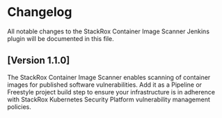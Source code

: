 # Changelog
All notable changes to the StackRox Container Image Scanner Jenkins plugin will be documented in this file.

## [Version 1.1.0]
The StackRox Container Image Scanner enables scanning of container images for published software vulnerabilities. 
Add it as a Pipeline or Freestyle project build step to ensure your infrastructure is in adherence with StackRox Kubernetes
Security Platform vulnerability management policies.
